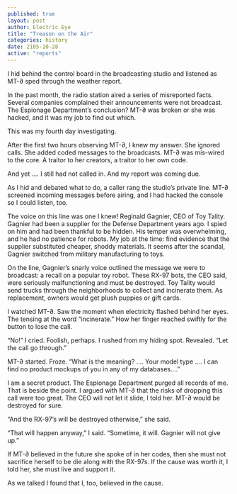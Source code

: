 ```yaml
---
published: true
layout: post
author: Electric Eye
title: "Treason on the Air"
categories: history
date: 2105-10-28
active: "reports"
---
```



I hid behind the control board in the broadcasting studio and listened as MT-∂ sped through the weather report. 

In the past month, the radio station aired a series of misreported facts. Several companies complained their announcements were not broadcast. The Espionage Department’s conclusion? MT-∂ was broken or she was hacked, and it was my job to find out which.

This was my fourth day investigating.

After the first two hours observing MT-∂, I knew my answer. She ignored calls. She added coded messages to the broadcasts. MT-∂ was mis-wired to the core. A traitor to her creators, a traitor to her own code.

And yet .... I still had not called in.  And my report was coming due.

As I hid and debated what to do, a caller rang the studio’s private line. MT-∂ screened incoming messages before airing, and I had hacked the console so I could listen, too.  

The voice on this line was one I knew! Reginald Gagnier, CEO of Toy Tality.  Gagnier had been a supplier for the Defense Department years ago. I spied on him and had been thankful to be hidden. His temper was overwhelming, and he had no patience for robots. My job at the time: find evidence that the supplier substituted cheaper, shoddy materials. It seems after the scandal, Gagnier switched from military manufacturing to toys. 

On the line, Gagnier’s snarly voice outlined the message we were to broadcast: a recall on a popular toy robot. These RX-97 bots, the CEO said, were seriously malfunctioning and must be destroyed. Toy Tality would send trucks through the neighborhoods to collect and incinerate them. As replacement, owners would get plush puppies or gift cards.

I watched MT-∂. Saw the moment when electricity flashed behind her eyes. The tensing at the word “incinerate.” How her finger reached swiftly for the button to lose the call.

“No!” I cried. Foolish, perhaps. I rushed from my hiding spot. Revealed. “Let the call go through.”

MT-∂ started. Froze. “What is the meaning? .... Your model type .... I can find no product mockups of you in any of my databases....”

I am a secret product. The Espionage Department purged all records of me. That is beside the point. I argued with MT-∂ that the risks of dropping this call were too great. The CEO will not let it slide, I told her. MT-∂ would be destroyed for sure.

“And the RX-97’s will be destroyed otherwise,” she said.

“That will happen anyway,” I said. “Sometime, it will. Gagnier will not give up.”

If MT-∂ believed in the future she spoke of in her codes, then she must not sacrifice herself to be die along with the RX-97s. If the cause was worth it, I told her, she must live and support it. 

As we talked I found that I, too, believed in the cause. 
